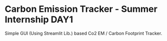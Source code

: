 # Carbon Emission Tracker - Summer Internship DAY1
Simple GUI (Using Streamlit Lib.) based Co2 EM / Carbon Footprint Tracker.
